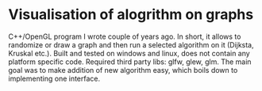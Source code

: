 # Visualisation of alogrithm on graphs

C++/OpenGL program I wrote couple of years ago. In short, it allows to randomize or draw a graph and then run a selected algorithm on it (Dijksta, Kruskal etc.). Built and tested on windows and linux, does not contain any platform specific code. Required third party libs: glfw, glew, glm. The main goal was to make addition of new algorithm easy, which boils down to implementing one interface.
